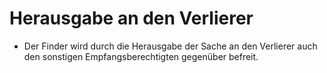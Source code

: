 # Herausgabe an den Verlierer

- Der Finder wird durch die Herausgabe der Sache an den Verlierer auch den sonstigen Empfangsberechtigten gegenüber befreit.


